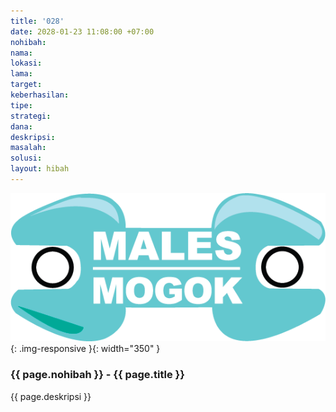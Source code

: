 ```yaml
---
title: '028'
date: 2028-01-23 11:08:00 +07:00
nohibah:
nama:
lokasi:
lama:
target:
keberhasilan:
tipe:
strategi:
dana:
deskripsi:
masalah:
solusi:
layout: hibah
---
```


![028](/static/img/hibahcms/028.png){: .img-responsive }{: width="350" }

### {{ page.nohibah }} - {{ page.title }}

{{ page.deskripsi }}
